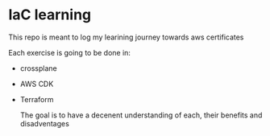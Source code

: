 # IaC learning
This repo is meant to log my learining journey towards aws certificates

Each exercise is going to be done in:
- crossplane
- AWS CDK
- Terraform

  The goal is to have a decenent understanding of each, their benefits and disadventages
